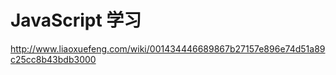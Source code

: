 # JavaScript 学习<br>
http://www.liaoxuefeng.com/wiki/001434446689867b27157e896e74d51a89c25cc8b43bdb3000<br>

